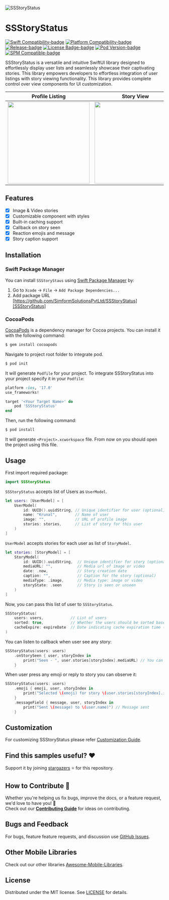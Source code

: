 ![SSStoryStatus][Banner]

# SSStoryStatus

<!-- Badges -->

[![Swift Compatibility-badge]][Swift Package Index]
[![Platform Compatibility-badge]][Swift Package Index]
[![Release-badge]][Release]
[![License Badge-badge]][license]
[![Pod Version-badge]][CocoaPods]
[![SPM Compatible-badge]][Swift Package Manager]

<!-- Description -->

SSStoryStatus is a versatile and intuitive SwiftUI library designed to effortlessly display user lists and seamlessly showcase their captivating stories. This library empowers developers to effortless integration of user listings with story viewing functionality. This library provides complete control over view components for UI customization.

<!-- Previews -->

|      Profile Listing       |      Story View       |      Message & Reaction     |
|:--------------------------:|:---------------------:|:---------------------------:|
| <img width=260px src="https://github.com/SimformSolutionsPvtLtd/SSStoryStatus/assets/147126103/90b850b7-8354-4209-a41d-e9e73401c075" /> | <img width=260px src="https://github.com/SimformSolutionsPvtLtd/SSStoryStatus/assets/147126103/8fc5a466-4cbe-487d-9d0f-6d1f91b4c77f" /> | <img width=260px src="https://github.com/SimformSolutionsPvtLtd/SSStoryStatus/assets/147126103/ec578a64-73f6-456d-8c94-681ae9126036" /> |

## Features

- [x] Image & Video stories
- [x] Customizable component with styles
- [x] Built-in caching support
- [x] Callback on story seen
- [x] Reaction emojis and message
- [x] Story caption support

## Installation

### Swift Package Manager

You can install `SSStoryStaus` using [Swift Package Manager] by:

1. Go to `Xcode` -> `File` -> `Add Package Dependencies...`
2. Add package URL [https://github.com/SimformSolutionsPvtLtd/SSStoryStatus][SSStoryStatus]

### CocoaPods

[CocoaPods][CocoaPods.org] is a dependency manager for Cocoa projects. You can install it with the following command:

```bash
$ gem install cocoapods
```

Navigate to project root folder to integrate pod.

```bash
$ pod init
```

It will generate `Podfile` for your project. To integrate SSStoryStatus into your project specify it in your `Podfile`:

```ruby
platform :ios, '17.0'
use_frameworks!

target '<Your Target Name>' do
    pod 'SSStoryStatus'
end
```

Then, run the following command:

```bash
$ pod install
```

It will generate `<Project>.xcworkspace` file. From now on you should open the project using this file.

## Usage

First import required package:

```swift
import SSStoryStatus
```

`SSStoryStatus` accepts list of Users as `UserModel`.

```swift
let users: [UserModel] = [
    UserModel(
        id: UUID().uuidString, // Unique identifier for user (optional, uses UUID by default)
        name: "Krunal",        // Name of user
        image: "",             // URL of profile image
        stories: stories,      // List of story for this user
    )
]
```

`UserModel` accepts stories for each user as list of `StoryModel`.

```swift
let stories: [StoryModel] = [
    StoryModel(
        id: UUID().uuidString,  // Unique identifier for story (optional, uses UUID by default)
        mediaURL: "",           // Media url of image or video
        date: .now,             // Story creation date
        caption: "",            // Caption for the story (optional)
        mediaType: .image,      // Media type: image or video
        storyState: .seen       // Story is seen or unseen
    )
]
```

Now, you can pass this list of user to `SSStoryStatus`.

```swift
SSStoryStatus(
    users: users,            // List of users
    sorted: true,            // Whether the users should be sorted based on their seen status (default is false)
    cacheExpire: expireDate  // Date indicating cache expiration time (default is 24 hours)
)
```

You can listen to callback when user see any story:

```swift
SSStoryStatus(users: users)
    .onStorySeen { user, storyIndex in
        print("Seen - ", user.stories[storyIndex].mediaURL) // You can retrieve story instance using user and storyIndex
    }
```

When user press any emoji or reply to story you can observe it:

```swift
SSStoryStatus(users: users)
    .emoji { emoji, user, storyIndex in
        print("Selected \(emoji) for story \(user.stories[storyIndex].id)") // Emoji pressed by user
    }
    .messageField { message, user, storyIndex in
        print("Sent \(message) to \(user.name)") // Message sent
    }   
```

## Customization

For customizing SSStoryStatus please refer [Customization Guide].

## Find this samples useful? :heart:

Support it by joining [stargazers] :star: for this repository.

## How to Contribute :handshake:

Whether you're helping us fix bugs, improve the docs, or a feature request, we'd love to have you! :muscle: \
Check out our __[Contributing Guide]__ for ideas on contributing.

## Bugs and Feedback

For bugs, feature feature requests, and discussion use [GitHub Issues].

## Other Mobile Libraries

Check out our other libraries [Awesome-Mobile-Libraries].

## License

Distributed under the MIT license. See [LICENSE] for details.

<!-- Reference links -->

[Banner]:                   https://github.com/SimformSolutionsPvtLtd/SSStoryStatus/assets/147126103/c5cb3bc9-3a63-4260-a8ff-6345ef1559c0

[SSStoryStatus]:            https://github.com/SimformSolutionsPvtLtd/SSStoryStatus

[Swift Package Manager]:    https://www.swift.org/package-manager

[Swift Package Index]:      https://swiftpackageindex.com/SimformSolutionsPvtLtd/SSStoryStatus

[CocoaPods]:                https://cocoapods.org/pods/SSStoryStatus

[CocoaPods.org]:            https://cocoapods.org/

[Release]:                  https://github.com/SimformSolutionsPvtLtd/SSStoryStatus/releases/leatest

[Customization Guide]:      docs/Customization.md

[stargazers]:               https://github.com/SimformSolutionsPvtLtd/SSStoryStatus/stargazers

[Contributing Guide]:       CONTRIBUTING.md

[Github Issues]:            https://github.com/SimformSolutionsPvtLtd/SSStoryStatus/issues

[Awesome-Mobile-Libraries]: https://github.com/SimformSolutionsPvtLtd/Awesome-Mobile-Libraries

[license]:                  LICENSE

<!-- Badges -->

[Platform Compatibility-badge]: https://img.shields.io/endpoint?url=https%3A%2F%2Fswiftpackageindex.com%2Fapi%2Fpackages%2FSimformSolutionsPvtLtd%2FSSStoryStatus%2Fbadge%3Ftype%3Dplatforms

[Swift Compatibility-badge]:    https://img.shields.io/endpoint?url=https%3A%2F%2Fswiftpackageindex.com%2Fapi%2Fpackages%2FSimformSolutionsPvtLtd%2FSSStoryStatus%2Fbadge%3Ftype%3Dswift-versions

[Release-badge]:                https://img.shields.io/github/v/release/SimformSolutionsPvtLtd/SSStoryStatus

[License Badge-badge]:          https://img.shields.io/github/license/SimformSolutionsPvtLtd/SSStoryStatus

[Pod Version-badge]:            https://img.shields.io/cocoapods/v/SSStoryStatus

[SPM Compatible-badge]:         https://img.shields.io/badge/Swift_Package_Manager-compatible-coolgreen
